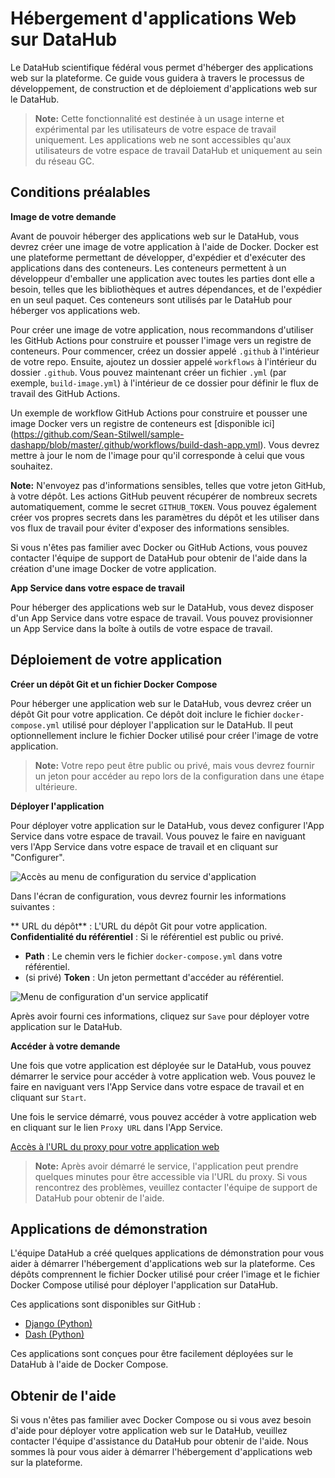 # Hébergement d'applications Web sur DataHub

Le DataHub scientifique fédéral vous permet d'héberger des applications web sur la plateforme. Ce guide vous guidera à travers le processus de développement, de construction et de déploiement d'applications web sur le DataHub.

> **Note:** Cette fonctionnalité est destinée à un usage interne et expérimental par les utilisateurs de votre espace de travail uniquement. Les applications web ne sont accessibles qu'aux utilisateurs de votre espace de travail DataHub et uniquement au sein du réseau GC.

## Conditions préalables

**Image de votre demande**

Avant de pouvoir héberger des applications web sur le DataHub, vous devrez créer une image de votre application à l'aide de Docker. Docker est une plateforme permettant de développer, d'expédier et d'exécuter des applications dans des conteneurs. Les conteneurs permettent à un développeur d'emballer une application avec toutes les parties dont elle a besoin, telles que les bibliothèques et autres dépendances, et de l'expédier en un seul paquet. Ces conteneurs sont utilisés par le DataHub pour héberger vos applications web.

Pour créer une image de votre application, nous recommandons d'utiliser les GitHub Actions pour construire et pousser l'image vers un registre de conteneurs. Pour commencer, créez un dossier appelé `.github` à l'intérieur de votre repo. Ensuite, ajoutez un dossier appelé `workflows` à l'intérieur du dossier `.github`. Vous pouvez maintenant créer un fichier `.yml` (par exemple, `build-image.yml`) à l'intérieur de ce dossier pour définir le flux de travail des GitHub Actions.

Un exemple de workflow GitHub Actions pour construire et pousser une image Docker vers un registre de conteneurs est [disponible ici] (https://github.com/Sean-Stilwell/sample-dashapp/blob/master/.github/workflows/build-dash-app.yml). Vous devrez mettre à jour le nom de l'image pour qu'il corresponde à celui que vous souhaitez.

**Note:** N'envoyez pas d'informations sensibles, telles que votre jeton GitHub, à votre dépôt. Les actions GitHub peuvent récupérer de nombreux secrets automatiquement, comme le secret `GITHUB_TOKEN`. Vous pouvez également créer vos propres secrets dans les paramètres du dépôt et les utiliser dans vos flux de travail pour éviter d'exposer des informations sensibles.

Si vous n'êtes pas familier avec Docker ou GitHub Actions, vous pouvez contacter l'équipe de support de DataHub pour obtenir de l'aide dans la création d'une image Docker de votre application.

**App Service dans votre espace de travail**

Pour héberger des applications web sur le DataHub, vous devez disposer d'un App Service dans votre espace de travail. Vous pouvez provisionner un App Service dans la boîte à outils de votre espace de travail.

## Déploiement de votre application

**Créer un dépôt Git et un fichier Docker Compose**

Pour héberger une application web sur le DataHub, vous devrez créer un dépôt Git pour votre application. Ce dépôt doit inclure le fichier `docker-compose.yml` utilisé pour déployer l'application sur le DataHub. Il peut optionnellement inclure le fichier Docker utilisé pour créer l'image de votre application.

> **Note:** Votre repo peut être public ou privé, mais vous devrez fournir un jeton pour accéder au repo lors de la configuration dans une étape ultérieure.

**Déployer l'application**

Pour déployer votre application sur le DataHub, vous devez configurer l'App Service dans votre espace de travail. Vous pouvez le faire en naviguant vers l'App Service dans votre espace de travail et en cliquant sur "Configurer".

![Accès au menu de configuration du service d'application](/api/docs/UserGuide/WebApps/configure.png)

Dans l'écran de configuration, vous devrez fournir les informations suivantes :

** URL du dépôt** : L'URL du dépôt Git pour votre application.
**Confidentialité du référentiel** : Si le référentiel est public ou privé.
* **Path** : Le chemin vers le fichier `docker-compose.yml` dans votre référentiel.
* (si privé) **Token** : Un jeton permettant d'accéder au référentiel.

![Menu de configuration d'un service applicatif](/api/docs/UserGuide/WebApps/configure-2.png)

Après avoir fourni ces informations, cliquez sur `Save` pour déployer votre application sur le DataHub.

**Accéder à votre demande**

Une fois que votre application est déployée sur le DataHub, vous pouvez démarrer le service pour accéder à votre application web. Vous pouvez le faire en naviguant vers l'App Service dans votre espace de travail et en cliquant sur `Start`.

Une fois le service démarré, vous pouvez accéder à votre application web en cliquant sur le lien `Proxy URL` dans l'App Service.

[Accès à l'URL du proxy pour votre application web](/api/docs/UserGuide/WebApps/access.png)

> **Note:** Après avoir démarré le service, l'application peut prendre quelques minutes pour être accessible via l'URL du proxy. Si vous rencontrez des problèmes, veuillez contacter l'équipe de support de DataHub pour obtenir de l'aide.

## Applications de démonstration

L'équipe DataHub a créé quelques applications de démonstration pour vous aider à démarrer l'hébergement d'applications web sur la plateforme. Ces dépôts comprennent le fichier Docker utilisé pour créer l'image et le fichier Docker Compose utilisé pour déployer l'application sur DataHub.

Ces applications sont disponibles sur GitHub :

* [Django (Python)](https://github.com/ssc-sp/datahub-demos/tree/main/docker/django-app)
* [Dash (Python)](https://github.com/Sean-Stilwell/sample-dashapp)

Ces applications sont conçues pour être facilement déployées sur le DataHub à l'aide de Docker Compose.

## Obtenir de l'aide

Si vous n'êtes pas familier avec Docker Compose ou si vous avez besoin d'aide pour déployer votre application web sur le DataHub, veuillez contacter l'équipe d'assistance du DataHub pour obtenir de l'aide. Nous sommes là pour vous aider à démarrer l'hébergement d'applications web sur la plateforme.
